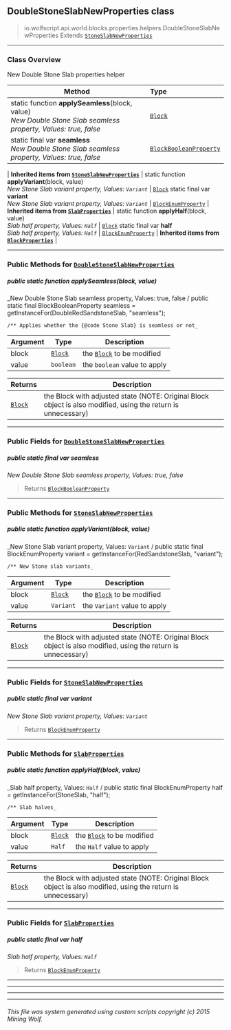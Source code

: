 ## DoubleStoneSlabNewProperties __class__

>io.wolfscript.api.world.blocks.properties.helpers.DoubleStoneSlabNewProperties
>Extends [`StoneSlabNewProperties`](StoneSlabNewProperties.md)

---

### Class Overview

New Double Stone Slab properties helper

Method | Type   
--- | :--- 
static function __applySeamless__(block, value) <br> _New Double Stone Slab seamless property, Values: true, false_ | [`Block`](../../Block.md)
static final var __seamless__ <br> _New Double Stone Slab seamless property, Values: true, false_ | [`BlockBooleanProperty`](../BlockBooleanProperty.md)
 |
__Inherited items from [`StoneSlabNewProperties`](StoneSlabNewProperties.md)__ |
static function __applyVariant__(block, value) <br> _New Stone Slab variant property, Values: `Variant`_ | [`Block`](../../Block.md)
static final var __variant__ <br> _New Stone Slab variant property, Values: `Variant`_ | [`BlockEnumProperty`](../BlockEnumProperty.md)
 |
__Inherited items from [`SlabProperties`](SlabProperties.md)__ |
static function __applyHalf__(block, value) <br> _Slab half property, Values: `Half`_ | [`Block`](../../Block.md)
static final var __half__ <br> _Slab half property, Values: `Half`_ | [`BlockEnumProperty`](../BlockEnumProperty.md)
 |
__Inherited items from [`BlockProperties`](BlockProperties.md)__ |









---


### Public Methods for [`DoubleStoneSlabNewProperties`](DoubleStoneSlabNewProperties.md)

##### <a id='applyseamless'></a>public static function __applySeamless__(block, value)

_New Double Stone Slab seamless property, Values: true, false /
    public static final BlockBooleanProperty seamless = getInstanceFor(DoubleRedSandstoneSlab, "seamless");

    /** Applies whether the {@code Stone Slab} is seamless or not_

Argument | Type | Description  
--- | --- | --- 
block | [`Block`](../../Block.md) | the [`Block`](../../Block.md) to be modified
value | `boolean` | the `boolean` value to apply

Returns | Description
--- | --- 
[`Block`](../../Block.md) | the Block with adjusted state (NOTE: Original Block object is also modified, using the return is unnecessary)


---

### Public Fields for [`DoubleStoneSlabNewProperties`](DoubleStoneSlabNewProperties.md)

##### <a id='seamless'></a>public static final var __seamless__

_New Double Stone Slab seamless property, Values: true, false_

>Returns
>  [`BlockBooleanProperty`](../BlockBooleanProperty.md)

---

### Public Methods for [`StoneSlabNewProperties`](StoneSlabNewProperties.md)

##### <a id='applyvariant'></a>public static function __applyVariant__(block, value)

_New Stone Slab variant property, Values: `Variant` /
    public static final BlockEnumProperty variant = getInstanceFor(RedSandstoneSlab, "variant");

    /** New Stone slab variants_

Argument | Type | Description  
--- | --- | --- 
block | [`Block`](../../Block.md) | the [`Block`](../../Block.md) to be modified
value | `Variant` | the `Variant` value to apply

Returns | Description
--- | --- 
[`Block`](../../Block.md) | the Block with adjusted state (NOTE: Original Block object is also modified, using the return is unnecessary)


---

### Public Fields for [`StoneSlabNewProperties`](StoneSlabNewProperties.md)

##### <a id='variant'></a>public static final var __variant__

_New Stone Slab variant property, Values: `Variant`_

>Returns
>  [`BlockEnumProperty`](../BlockEnumProperty.md)

---

### Public Methods for [`SlabProperties`](SlabProperties.md)

##### <a id='applyhalf'></a>public static function __applyHalf__(block, value)

_Slab half property, Values: `Half` /
    public static final BlockEnumProperty half = getInstanceFor(StoneSlab, "half");

    /** Slab halves_

Argument | Type | Description  
--- | --- | --- 
block | [`Block`](../../Block.md) | the [`Block`](../../Block.md) to be modified
value | `Half` | the `Half` value to apply

Returns | Description
--- | --- 
[`Block`](../../Block.md) | the Block with adjusted state (NOTE: Original Block object is also modified, using the return is unnecessary)


---

### Public Fields for [`SlabProperties`](SlabProperties.md)

##### <a id='half'></a>public static final var __half__

_Slab half property, Values: `Half`_

>Returns
>  [`BlockEnumProperty`](../BlockEnumProperty.md)

---


---


---


---


###### This file was system generated using custom scripts copyright (c) 2015 Mining Wolf.
	

